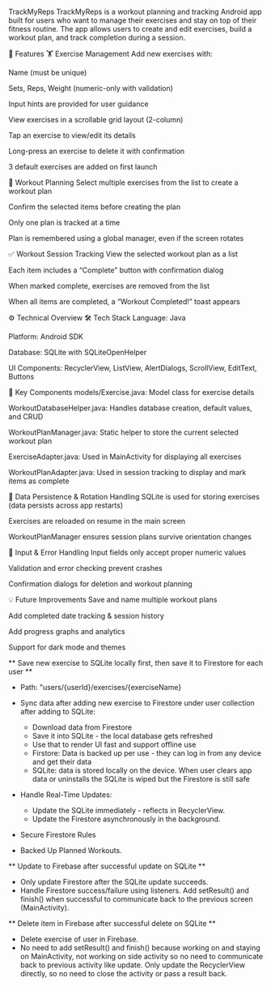 TrackMyReps
TrackMyReps is a workout planning and tracking Android app built for users who want to manage their exercises and stay on top of their fitness routine. The app allows users to create and edit exercises, build a workout plan, and track completion during a session.

📱 Features
🏋️ Exercise Management
Add new exercises with:

Name (must be unique)

Sets, Reps, Weight (numeric-only with validation)

Input hints are provided for user guidance

View exercises in a scrollable grid layout (2-column)

Tap an exercise to view/edit its details

Long-press an exercise to delete it with confirmation

3 default exercises are added on first launch

📓 Workout Planning
Select multiple exercises from the list to create a workout plan

Confirm the selected items before creating the plan

Only one plan is tracked at a time

Plan is remembered using a global manager, even if the screen rotates

✅ Workout Session Tracking
View the selected workout plan as a list

Each item includes a “Complete” button with confirmation dialog

When marked complete, exercises are removed from the list

When all items are completed, a “Workout Completed!” toast appears

⚙️ Technical Overview
🛠 Tech Stack
Language: Java

Platform: Android SDK

Database: SQLite with SQLiteOpenHelper

UI Components: RecyclerView, ListView, AlertDialogs, ScrollView, EditText, Buttons

📂 Key Components
models/Exercise.java: Model class for exercise details

WorkoutDatabaseHelper.java: Handles database creation, default values, and CRUD

WorkoutPlanManager.java: Static helper to store the current selected workout plan

ExerciseAdapter.java: Used in MainActivity for displaying all exercises

WorkoutPlanAdapter.java: Used in session tracking to display and mark items as complete

🔄 Data Persistence & Rotation Handling
SQLite is used for storing exercises (data persists across app restarts)

Exercises are reloaded on resume in the main screen

WorkoutPlanManager ensures session plans survive orientation changes

🧠 Input & Error Handling
Input fields only accept proper numeric values

Validation and error checking prevent crashes

Confirmation dialogs for deletion and workout planning

💡 Future Improvements
Save and name multiple workout plans

Add completed date tracking & session history

Add progress graphs and analytics

Support for dark mode and themes


** Save new exercise to SQLite locally first, then save it to Firestore for each user **
- Path: "users/{userId}/exercises/{exerciseName}

- Sync data after adding new exercise to Firestore under user collection after adding to SQLite:
    + Download data from Firestore
    + Save it into SQLite - the local database gets refreshed
    + Use that to render UI fast and support offline use
    + Firstore: Data is backed up per use - they can log in from any device and get their data
    + SQLite: data is stored locally on the device. When user clears app data or uninstalls the SQLite is wiped but the Firestore is still safe

- Handle Real-Time Updates:
    + Update the SQLite immediately - reflects in RecyclerView.
    + Update the Firestore asynchronously in the background.

- Secure Firestore Rules

- Backed Up Planned Workouts.

** Update to Firebase after successful update on SQLite **
- Only update Firestore after the SQLite update succeeds.
- Handle Firestore success/failure using listeners. Add setResult() and finish() when successful to communicate back to the previous screen (MainActivity).

** Delete item in Firebase after successful delete on SQLite **
- Delete exercise of user in Firebase.
- No need to add setResult() and finish() because working on and staying on MainActivity, not working on side activity so no need to communicate back to previous activity like update.
Only update the RecyclerView directly, so no need to close the activity or pass a result back.

